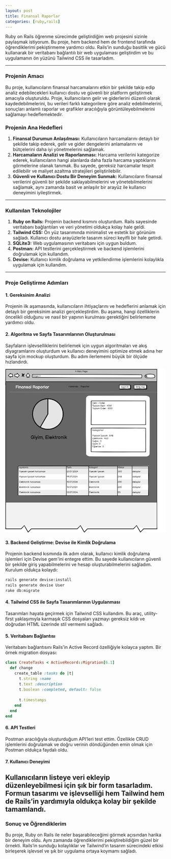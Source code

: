 ```yaml
---
layout: post
title: Finansal Raporlar 
categories: [ruby,rails] 
---     
```


Ruby on Rails öğrenme sürecimde geliştirdiğim web projesini sizinle paylaşmak istiyorum. Bu proje, hem backend hem de frontend tarafında öğrendiklerimi pekiştirmeme yardımcı oldu. Rails’in sunduğu basitlik ve gücü kullanarak bir veritabanı bağlantılı bir web uygulaması geliştirdim ve bu uygulamanın ön yüzünü Tailwind CSS ile tasarladım.

---

### Projenin Amacı
Bu proje, kullanıcıların finansal harcamalarını etkin bir şekilde takip edip analiz edebilecekleri kullanıcı dostu ve güvenli bir platform geliştirmek amacıyla oluşturuldu. Proje, kullanıcıların gelir ve giderlerini düzenli olarak kaydedebilmelerini, bu verileri farklı kategorilere göre analiz edebilmelerini, sonuçları anlamlı raporlar ve grafikler aracılığıyla görüntüleyebilmelerini sağlamayı hedeflemektedir.

### Projenin Ana Hedefleri
1. **Finansal Durumun Anlaşılması:** Kullanıcıların harcamalarını detaylı bir şekilde takip ederek, gelir ve gider dengelerini anlamalarını ve bütçelerini daha iyi yönetmelerini sağlamak.
2. **Harcamaların Analizi ve Raporlanması:** Harcama verilerini kategorize ederek, kullanıcıların hangi alanlarda daha fazla harcama yaptıklarını görmelerine olanak tanımak. Bu sayede, gereksiz harcamalar tespit edilebilir ve maliyet azaltma stratejileri geliştirilebilir.
3. **Güvenli ve Kullanıcı Dostu Bir Deneyim Sunmak:** Kullanıcıların finansal verilerini güvenli bir şekilde saklayabilmelerini ve yönetebilmelerini sağlamak, aynı zamanda basit ve anlaşılır bir arayüz ile kullanıcı deneyimini iyileştirmek.

---

### Kullanılan Teknolojiler

1. **Ruby on Rails:** Projenin backend kısmını oluşturdum. Rails sayesinde veritabanı bağlantıları ve veri yönetimi oldukça kolay hale geldi.
2. **Tailwind CSS:** Ön yüz tasarımında minimalist ve estetik bir görünüm sağladı. Kullanıcı dostu arayüzlerle tasarım süreci keyifli bir hale getirdi.
3. **SQLite3:** Web uygulamasının veritabanı için uygun buldum.
4. **Postman:** API testlerini gerçekleştirmek ve backend işlemlerini doğrulamak için kullandım.
5. **Devise:** Kullanıcı kimlik doğrulama ve yetkilendirme işlemlerini kolaylıkla uygulamak için kullandım.

---

### Proje Geliştirme Adımları

#### **1. Gereksinim Analizi**
Projenin ilk aşamasında, kullanıcıların ihtiyaçlarını ve hedeflerini anlamak için detaylı bir gereksinim analizi gerçekleştirdim. Bu aşama, hangi özelliklerin öncelikli olduğunu ve nasıl bir yapının kurulması gerektiğini belirlememe yardımcı oldu.

#### **2. Algoritma ve Sayfa Tasarımlarının Oluşturulması**
Sayfaların işlevselliklerini belirlemek için uygun algoritmaları ve akış diyagramlarını oluşturdum ve kullanıcı deneyimini optimize etmek adına her sayfa için mockup oluşturdum. Bu adım ilerlememi büyük bir ölçüde hızlandırdı. 

![mockup](/images/wireframe1.png?width=300) 
<!-- Model, controller ve view yapıları arasındaki ilişkiyi kullanarak CRUD (Create, Read, Update, Delete) işlemlerini uyguladım. -->

#### **3. Backend Geliştirme: Devise ile Kimlik Doğrulama**
Projenin backend kısmında ilk adım olarak, kullanıcı kimlik doğrulama işlemleri için Devise gem'ini entegre ettim. Bu sayede kullanıcıların güvenli bir şekilde giriş yapabilmelerini ve hesap oluşturabilmelerini sağladım. Kurulum oldukça kolaydı:
```bash
rails generate devise:install
rails generate devise User
rake db:migrate
```

#### **4. Tailwind CSS ile Sayfa Tasarımlarının Uygulanması**
Tasarımları hayata geçirmek için Tailwind CSS kullandım. Bu araç, utility-first yaklaşımıyla karmaşık CSS dosyaları yazmayı gereksiz kıldı ve doğrudan HTML üzerinde stil vermemi sağladı. 

#### **5. Veritabanı Bağlantısı**
Veritabanı bağlantısını Rails’in Active Record özelliğiyle kolayca yaptım. Bir örnek migration dosyası:
```ruby
class CreateTasks < ActiveRecord::Migration[6.1]
  def change
    create_table :tasks do |t|
      t.string :name
      t.text :description
      t.boolean :completed, default: false

      t.timestamps
    end
  end
end
```

#### **6. API Testleri**
Postman aracılığıyla oluşturduğum API’leri test ettim. Özellikle CRUD işlemlerini doğrulamak ve doğru verinin döndüğünden emin olmak için Postman oldukça faydalı oldu.

#### **7. Kullanıcı Deneyimi**
Kullanıcıların listeye veri ekleyip düzenleyebilmesi için şık bir form tasarladım. Formun tasarımı ve işlevselliği hem Tailwind hem de Rails’in yardımıyla oldukça kolay bir şekilde tamamlandı.
---


### Sonuç ve Öğrendiklerim
Bu proje, Ruby on Rails ile neler başarabileceğimi görmek açısından harika bir deneyim oldu. Aynı zamanda öğrendiklerimi pekiştirebildiğim güzel bir örnekti. Rails’in sunduğu kolaylıklar ve Tailwind’in tasarım sürecindeki etkisi birleşerek işlevsel ve şık bir uygulama ortaya koymamı sağladı.

